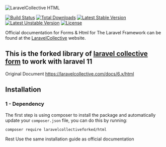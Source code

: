 ![LaravelCollective HTML](LaravelCollectiveHTML-banner.png)

[![Build Status](https://travis-ci.org/LaravelCollective/html.svg)](https://travis-ci.org/LaravelCollective/html)
[![Total Downloads](https://poser.pugx.org/LaravelCollective/html/downloads)](https://packagist.org/packages/laravelcollective/html)
[![Latest Stable Version](https://poser.pugx.org/LaravelCollective/html/v/stable.svg)](https://packagist.org/packages/laravelcollective/html)
[![Latest Unstable Version](https://poser.pugx.org/LaravelCollective/html/v/unstable.svg)](https://packagist.org/packages/laravelcollective/html)
[![License](https://poser.pugx.org/LaravelCollective/html/license.svg)](https://packagist.org/packages/laravelcollective/html)

Official documentation for Forms & Html for The Laravel Framework can be found at the [LaravelCollective](https://laravelcollective.com/docs) website.

## This is the forked library of [laravel collective form](https://github.com/LaravelCollective/html) to work with laravel 11
 Original Document https://laravelcollective.com/docs/6.x/html
 
## Installation
### 1 - Dependency
The first step is using composer to install the package and automatically update your `composer.json` file, you can do this by running:
```shell
composer require laravelcollectiveforked/html
``` 

Rest Use the same installation guide as official documentation
